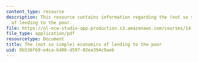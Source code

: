 ```yaml
---
content_type: resource
description: This resource contains information regarding the (not so simple) economics
  of lending to the poor.
file: https://ol-ocw-studio-app-production.s3.amazonaws.com/courses/14-73-the-challenge-of-world-poverty-spring-2011/8b536f69e4ca6406d59702ea394c9aeb_MIT14_73S11_Lec17_slides.pdf
file_type: application/pdf
resourcetype: Document
title: The (not so simple) economics of lending to the poor
uid: 8b536f69-e4ca-6406-d597-02ea394c9aeb
---
```

